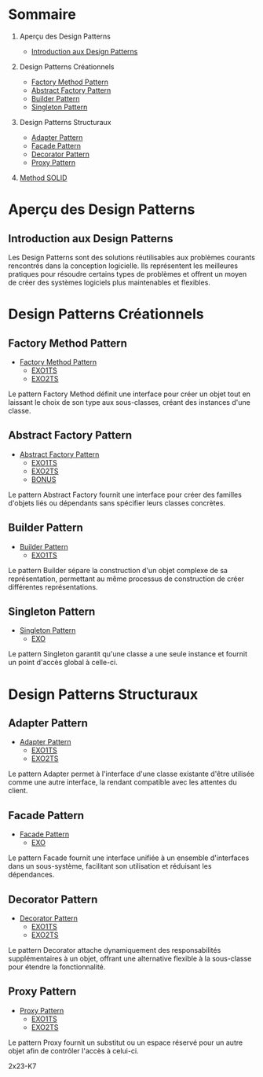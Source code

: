 # Sommaire

1. Aperçu des Design Patterns
   - [Introduction aux Design Patterns](#introduction-aux-design-patterns)

2. Design Patterns Créationnels
   - [Factory Method Pattern](#factory-method-pattern)
   - [Abstract Factory Pattern](#abstract-factory-pattern)
   - [Builder Pattern](#builder-pattern)
   - [Singleton Pattern](#singleton-pattern)

3. Design Patterns Structuraux
   - [Adapter Pattern](#adapter-pattern)
   - [Facade Pattern](#facade-pattern)
   - [Decorator Pattern](#decorator-pattern)
   - [Proxy Pattern](#proxy-pattern)

5. [Method SOLID](/SOLID/index.MD)

# Aperçu des Design Patterns

## Introduction aux Design Patterns

Les Design Patterns sont des solutions réutilisables aux problèmes courants rencontrés dans la conception logicielle. Ils représentent les meilleures pratiques pour résoudre certains types de problèmes et offrent un moyen de créer des systèmes logiciels plus maintenables et flexibles.

# Design Patterns Créationnels

## Factory Method Pattern

- [Factory Method Pattern](/ressource/creational/factoryMethod/index.md)
  - [EXO1TS](/exo/creational/factoryMethod/1/index.ts)
  - [EXO2TS](/exo/creational/factoryMethod/2/index.ts)

Le pattern Factory Method définit une interface pour créer un objet tout en laissant le choix de son type aux sous-classes, créant des instances d'une classe.

## Abstract Factory Pattern

- [Abstract Factory Pattern](/ressource/creational/abstractFactory/index.md)
  - [EXO1TS](/exo/creational/abstractFactory/1/index.ts)
  - [EXO2TS](/exo/creational/abstractFactory/2/index.ts)
  - [BONUS](/exo/creational/abstractFactory/2/bonus.ts)

Le pattern Abstract Factory fournit une interface pour créer des familles d'objets liés ou dépendants sans spécifier leurs classes concrètes.

## Builder Pattern

- [Builder Pattern](/ressource/creational/builder/index.md)
  - [EXO1TS](/exo/creational/builder/index.ts)

Le pattern Builder sépare la construction d'un objet complexe de sa représentation, permettant au même processus de construction de créer différentes représentations.

## Singleton Pattern

- [Singleton Pattern](/ressource/creational/singleton/index.md)
  - [EXO](/exo/creational/singleton/index.ts)

Le pattern Singleton garantit qu'une classe a une seule instance et fournit un point d'accès global à celle-ci.

# Design Patterns Structuraux

## Adapter Pattern

- [Adapter Pattern](/ressource/structural/adapter/index.md)
  - [EXO1TS](/EXO/STRUCTURAL/adapter/1/index.ts)
  - [EXO2TS](/EXO/STRUCTURAL/adapter/2/index.ts)

Le pattern Adapter permet à l'interface d'une classe existante d'être utilisée comme une autre interface, la rendant compatible avec les attentes du client.

## Facade Pattern

- [Facade Pattern](/ressource/structural/facade/index.md)
  - [EXO](/EXO/STRUCTURAL/facade/index.ts)

Le pattern Facade fournit une interface unifiée à un ensemble d'interfaces dans un sous-système, facilitant son utilisation et réduisant les dépendances.

## Decorator Pattern

- [Decorator Pattern](/ressource/structural/decorator/index.md)
  - [EXO1TS](/EXO/STRUCTURAL/decorator/1/index.ts)
  - [EXO2TS](/EXO/STRUCTURAL/decorator/2/index.ts)

Le pattern Decorator attache dynamiquement des responsabilités supplémentaires à un objet, offrant une alternative flexible à la sous-classe pour étendre la fonctionnalité.

## Proxy Pattern

- [Proxy Pattern](/ressource/structural/proxy/index.md)
  - [EXO1TS](/EXO/STRUCTURAL/proxy/1/index.ts)
  - [EXO2TS](/EXO/STRUCTURAL/proxy/2/index.ts)

Le pattern Proxy fournit un substitut ou un espace réservé pour un autre objet afin de contrôler l'accès à celui-ci.

2x23-K7

